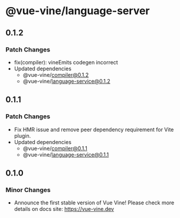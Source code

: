 # @vue-vine/language-server

## 0.1.2

### Patch Changes

- fix(compiler): vineEmits codegen incorrect
- Updated dependencies
  - @vue-vine/compiler@0.1.2
  - @vue-vine/language-service@0.1.2

## 0.1.1

### Patch Changes

- Fix HMR issue and remove peer dependency requirement for Vite plugin.
- Updated dependencies
  - @vue-vine/compiler@0.1.1
  - @vue-vine/language-service@0.1.1

## 0.1.0

### Minor Changes

- Announce the first stable version of Vue Vine! Please check more details on docs site: https://vue-vine.dev
